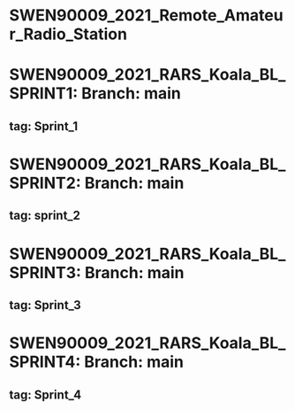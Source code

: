 # SWEN90009_2021_Remote_Amateur_Radio_Station

# SWEN90009_2021_RARS_Koala_BL_SPRINT1: Branch: main
## tag: Sprint_1

# SWEN90009_2021_RARS_Koala_BL_SPRINT2: Branch: main
## tag: sprint_2

# SWEN90009_2021_RARS_Koala_BL_SPRINT3: Branch: main
## tag: Sprint_3

# SWEN90009_2021_RARS_Koala_BL_SPRINT4: Branch: main
## tag: Sprint_4

